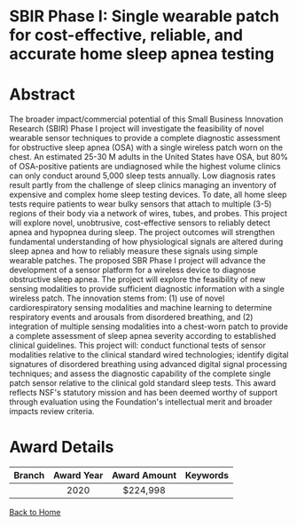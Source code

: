 
SBIR Phase I: Single wearable patch for cost-effective, reliable, and accurate home sleep apnea testing
=======================================================================================================

# Abstract


The broader impact/commercial potential of this Small Business Innovation Research (SBIR) Phase I project will investigate the feasibility of novel wearable sensor techniques to provide a complete diagnostic assessment for obstructive sleep apnea (OSA) with a single wireless patch worn on the chest. An estimated 25-30 M adults in the United States have OSA, but 80% of OSA-positive patients are undiagnosed while the highest volume clinics can only conduct around 5,000 sleep tests annually. Low diagnosis rates result partly from the challenge of sleep clinics managing an inventory of expensive and complex home sleep testing devices. To date, all home sleep tests require patients to wear bulky sensors that attach to multiple (3-5) regions of their body via a network of wires, tubes, and probes. This project will explore novel, unobtrusive, cost-effective sensors to reliably detect apnea and hypopnea during sleep. The project outcomes will strengthen fundamental understanding of how physiological signals are altered during sleep apnea and how to reliably measure these signals using simple wearable patches. The proposed SBR Phase I project will advance the development of a sensor platform for a wireless device to diagnose obstructive sleep apnea. The project will explore the feasibility of new sensing modalities to provide sufficient diagnostic information with a single wireless patch. The innovation stems from: (1) use of novel cardiorespiratory sensing modalities and machine learning to determine respiratory events and arousals from disordered breathing, and (2) integration of multiple sensing modalities into a chest-worn patch to provide a complete assessment of sleep apnea severity according to established clinical guidelines. This project will: conduct functional tests of sensor modalities relative to the clinical standard wired technologies; identify digital signatures of disordered breathing using advanced digital signal processing techniques; and assess the diagnostic capability of the complete single patch sensor relative to the clinical gold standard sleep tests. This award reflects NSF's statutory mission and has been deemed worthy of support through evaluation using the Foundation's intellectual merit and broader impacts review criteria.  

# Award Details

|Branch|Award Year|Award Amount|Keywords|
| :---: | :---: | :---: | :---: |
||2020|$224,998||
  
  


[Back to Home](https://github.com/chrischow/dod_sbir_awards#636)